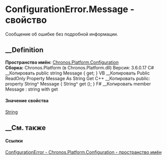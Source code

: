 # ConfigurationError.Message - свойство
Сообщение об ошибке без подробной информации.
## __Definition
 **Пространство имён:**
[Chronos.Platform.Configuration](N_Chronos_Platform_Configuration.htm)  
 **Сборка:** Chronos.Platform (в Chronos.Platform.dll) Версия: 3.6.0.17
C# __Копировать
     public string Message { get; }
VB __Копировать
     Public ReadOnly Property Message As String
    	Get
C++ __Копировать
     public:
    property String^ Message {
    	String^ get ();
    }
F# __Копировать
     member Message : string with get
#### Значение свойства
[String](https://learn.microsoft.com/dotnet/api/system.string)
##  __См. также
#### Ссылки
[ConfigurationError -
](T_Chronos_Platform_Configuration_ConfigurationError.htm)
[Chronos.Platform.Configuration - пространство
имён](N_Chronos_Platform_Configuration.htm)
